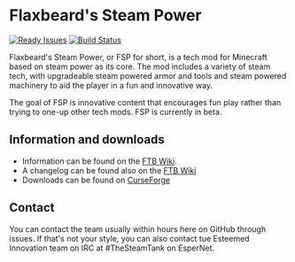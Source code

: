 # Flaxbeard's Steam Power

[![Ready Issues](https://badge.waffle.io/Esteemed-Innovation/Flaxbeards-Steam-Power.png?label=ready&title=Ready)](https://waffle.io/Esteemed-Innovation/Flaxbeards-Steam-Power)
[![Build Status](https://travis-ci.org/Esteemed-Innovation/Flaxbeards-Steam-Power.svg?branch=master)](https://travis-ci.org/Esteemed-Innovation/Flaxbeards-Steam-Power)

Flaxbeard's Steam Power, or FSP for short, is a tech mod for Minecraft based on steam power as its core. The mod includes a variety of steam tech, with upgradeable steam powered armor and tools and steam powered machinery to aid the player in a fun and innovative way.

The goal of FSP is innovative content that encourages fun play rather than trying to one-up other tech mods. FSP is currently in beta.

## Information and downloads
* Information can be found on the [FTB Wiki](http://ftb.gamepedia.com/Flaxbeard's_Steam_Power).
* A changelog can be found also on the [FTB Wiki](http://ftb.gamepedia.com/Flaxbeard's_Steam_Power/Changelog)
* Downloads can be found on [CurseForge](http://minecraft.curseforge.com/mc-mods/224867-flaxbeards-steam-power/)

## Contact
You can contact the team usually within hours here on GitHub through issues. If that's not your style, you can also contact tue Esteemed Innovation team on IRC at #TheSteamTank on EsperNet.
